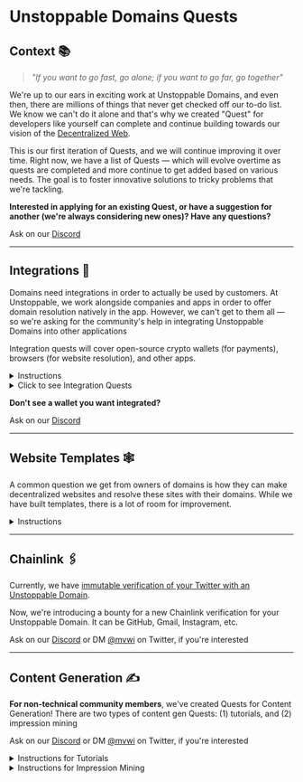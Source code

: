 # Unstoppable Domains Quests

## Context 📚

> *"If you want to go fast, go alone; if you want to go far, go together"*

We're up to our ears in exciting work at Unstoppable Domains, and even then, there are millions of things that never get checked off our to-do list. We know we can't do it alone and that's why we created "Quest" for developers like yourself can complete and continue building towards our vision of the [Decentralized Web](https://unstoppabledomains.com/blog/the-growth-of-the-internet-and-the-web).

This is our first iteration of Quests, and we will continue improving it over time. Right now, we have a list of Quests — which will evolve overtime as quests are completed and more continue to get added based on various needs. The goal is to foster innovative solutions to tricky problems that we're tackling.

**Interested in applying for an existing Quest, or have a suggestion for another (we're always considering new ones)? Have any questions?**

Ask on our [Discord](https://discord.com/invite/b6ZVxSZ9Hn)

---

## Integrations 🔌

Domains need integrations in order to actually be used by customers. At Unstoppable, we work alongside companies and apps in order to offer domain resolution natively in the app. However, we can't get to them all — so we're asking for the community's help in integrating Unstoppable Domains into other applications

Integration quests will cover open-source crypto wallets (for payments), browsers (for website resolution), and other apps. 

<details>
<summary>Instructions</summary>

1. Initiate a pull request from the open-source app's GitHub repo to modify the source code *(links provided in the table below).*
2. Modify the source code to integrate with the Unstoppable resolution libraries: 
    * [Resolution](https://github.com/unstoppabledomains/resolution)
    * [Resolution-Java](https://github.com/unstoppabledomains/resolution-java)
    * [Resolution-Swift](https://github.com/unstoppabledomains/resolution-swift)
    * [Resolution-Go](https://github.com/unstoppabledomains/resolution-go)

3. Documentation for resolution libraries is available here
    * For wallets: [Resolution Libraries Overview](./resolution-libraries/)
    * For browsers: [Resolving Domains in a Web Applications](/developer-toolkit/resolve-domains-in-web-applications.md)
    
4. Inform us before you make the commit. We will setup a code review and confirm that everything is working correctly. After the code review, you can proceed with the commit to the repo.
5. The quest is completed when the PR is merged into the git repository! 

</details>

<details>
<summary>Click to see Integration Quests</summary>

*Scroll right for more details.*

<embed src="/snippets/_integration-quests.md" />

</details>

**Don't see a wallet you want integrated?**

Ask on our [Discord](https://discord.com/invite/b6ZVxSZ9Hn)

---

## Website Templates 🕸️

A common question we get from owners of domains is how they can make decentralized websites and resolve these sites with their domains. While we have built templates, there is a lot of room for improvement.

<details>
<summary>Instructions</summary>
    
DM us on Discord or Twitter if you have ideas on how to improve our templates. You can build another from scratch, or you can fork our templates.

See our [IPFS Websites](/d-websites/) guides for information on [Connecting a D-Website to Your Domain](/d-websites/connecting-a-dwebsite.md) and [submitting new templates](/d-websites/using-a-template/#build--share-your-own-template) to our d-web respository.

</details>

---

## Chainlink 🖇️

Currently, we have [immutable verification of your Twitter with an Unstoppable Domain](https://unstoppabledomains.com/blog/verifying-twitter-on-your-domain-with-chainlink).

Now, we're introducing a bounty for a new Chainlink verification for your Unstoppable Domain. It can be GitHub, Gmail, Instagram, etc.

Ask on our [Discord](https://discord.com/invite/b6ZVxSZ9Hn) or DM [@mvwi](https://twitter.com/mvwi) on Twitter, if you're interested

---

## Content Generation ✍️

**For non-technical community members**, we've created Quests for Content Generation! There are two types of content gen Quests: (1) tutorials, and (2) impression mining

Ask on our [Discord](https://discord.com/invite/b6ZVxSZ9Hn) or DM [@mvwi](https://twitter.com/mvwi) on Twitter, if you're interested

<details>
<summary>Instructions for Tutorials</summary>

We're offering **$100 in domain credits** for any tutorial for Unstoppable Domains.

- How to connect a d-website to an Unstoppable domain
- How to set up a d-blog with your domain
- How to set up an NFT gallery with your domain
- If you have another example, we'd love to include it!

If submitted, we'll be uploading the content to our YouTube channel (12K+ subscribers) — crediting you for the work!
</details>

<details>
<summary>Instructions for Impression Mining</summary>
    
We're offering <strong>$1 in domain credits per 10 impressions on Twitter</strong>.

Impression mining allows anyone to become a micro-influencer for Unstoppable Domains! 

**EXAMPLE:** ddwchen.crypto brings receipts from 11 tweets about Unstoppable Domain or its products from July 2021 totaling 240k impressions; she is rewarded with $2.4k worth of domain credits.

Participants will simply snap a screenshot of their impression counts and submit to the intake form for a monthly payment in domain credits. Judging submissions is at the sole discretion of Unstoppable Domains. The reviewers reserve the right to cap a payment or deem an account ineligible for current or future rewards.

![Screenshot of impression counts](/images/quest-impression-mining.png)

**The program will *not* tolerate/reward:**

- Spamming followers
- Paid impressions
- General trickery
- Inauthentic content
- Misleading content
- Saturation of themes

**Notes:**

- Unless you have built up an audience beforehand, consistent success with this program will not generally come swiftly
- In general, content should aim to be:
    - Shareable
    - Aesthetically pleasing
    - Distribution-minded
    - Uniquely Insightful (Use-Case, how-to, history, stat/metric, story, testimonial, infographic, video)
    - NOT about speculation, price, nor the selling of domains
</details>
